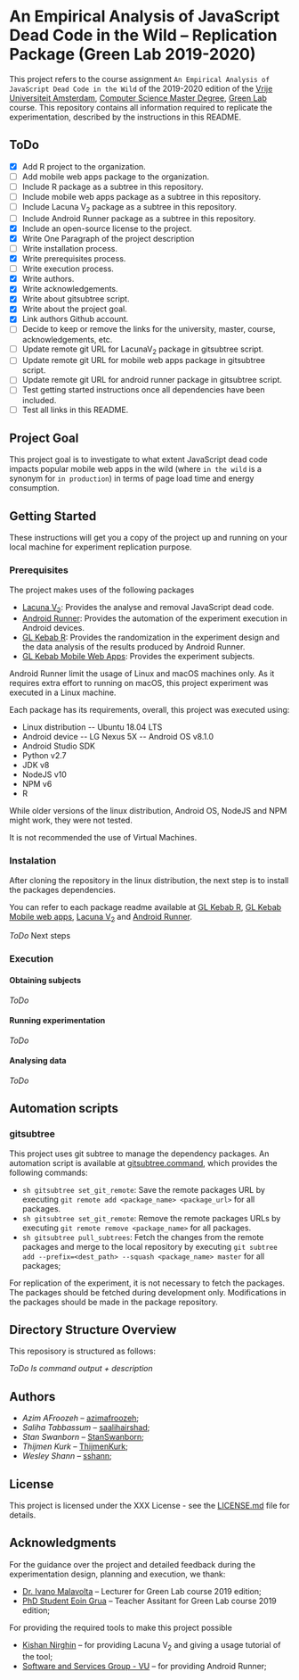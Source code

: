 # An Empirical Analysis of JavaScript Dead Code in the Wild &ndash; Replication Package (Green Lab 2019-2020)

This project refers to the course assignment ``An Empirical Analysis of JavaScript Dead Code in the Wild`` of the 2019-2020 edition of the [Vrije Universiteit Amsterdam](https://www.vu.nl/en), [Computer Science Master Degree](https://masters.vu.nl/en/programmes/computer-science-uva/index.aspx), [Green Lab](https://studiegids.vu.nl/en/Master/2018-2019/computer-science/X_418158) course. This repository contains all information required to replicate the experimentation, described by the instructions in this README. 

## ToDo

- [x] Add R project to the organization.
- [ ] Add mobile web apps package to the organization.
- [ ] Include R package as a subtree in this repository.
- [ ] Include mobile web apps package as a subtree in this repository. 
- [ ] Include Lacuna V<sub>2</sub> package as a subtree in this repository. 
- [ ] Include Android Runner package as a subtree in this repository. 
- [x] Include an open-source license to the project.
- [x] Write One Paragraph of the project description
- [ ] Write installation process.
- [x] Write prerequisites process.
- [ ] Write execution process.
- [x] Write authors.
- [x] Write acknowledgements.
- [x] Write about gitsubtree script.
- [x] Write about the project goal.
- [x] Link authors Github account.
- [ ] Decide to keep or remove the links for the university, master, course, acknowledgements, etc.
- [ ] Update remote git URL for LacunaV<sub>2</sub> package in gitsubtree script.
- [ ] Update remote git URL for mobile web apps package in gitsubtree script.
- [ ] Update remote git URL for android runner package in gitsubtree script.
- [ ] Test getting started instructions once all dependencies have been included.
- [ ] Test all links in this README.

## Project Goal

This project goal is to investigate to what extent JavaScript dead code impacts popular mobile web apps in the wild (where `in the wild` is a synonym for `in production`) in terms of page load time and energy consumption.

## Getting Started

These instructions will get you a copy of the project up and running on your local machine for experiment replication purpose.

### Prerequisites

The project makes uses of the following packages 

- [Lacuna V<sub>2</sub>](https://github.com/Kishanjay/LacunaV2): Provides the analyse and removal JavaScript dead code.
- [Android Runner](https://github.com/sshann/android-runner): Provides the automation of the experiment execution in Android devices.
- [GL Kebab R](https://github.com/GreeLab-Kebab/gl-kebab-r): Provides the randomization in the experiment design and the data analysis of the results produced by Android Runner. 
- [GL Kebab Mobile Web Apps](/#): Provides the experiment subjects.

Android Runner limit the usage of Linux and macOS machines only. As it requires extra effort to running on macOS, this project experiment was executed in a Linux machine.

Each package has its requirements, overall, this project was executed using:

- Linux distribution -- Ubuntu 18.04 LTS
- Android device -- LG Nexus 5X -- Android OS v8.1.0
- Android Studio SDK
- Python v2.7
- JDK v8
- NodeJS v10
- NPM v6
- R 

While older versions of the linux distribution, Android OS, NodeJS and NPM might work, they were not tested.

It is not recommended the use of Virtual Machines.

### Instalation

After cloning the repository in the linux distribution, the next step is to install the packages dependencies.

You can refer to each package readme available at [GL Kebab R](packages/gl-kebab-r), [GL Kebab Mobile web apps](packages/gl-kebab-mobile-web-apps), [Lacuna V<sub>2</sub>](packages/lacuna-v2) and [Android Runner](packages/android-runner).

*ToDo* Next steps

### Execution

#### Obtaining subjects

*ToDo*

#### Running experimentation

*ToDo*

#### Analysing data

*ToDo*

## Automation scripts

### gitsubtree

This project uses git subtree to manage the dependency packages. An automation script is available at [gitsubtree.command](gitsubtree.command), which provides the following commands:

- `sh gitsubtree set_git_remote`: Save the remote packages URL by executing `git remote add <package_name> <package_url>` for all packages.
- `sh gitsubtree set_git_remote`: Remove the remote packages URLs by executing `git remote remove <package_name>` for all packages.
- `sh gitsubtree pull_subtrees`: Fetch the changes from the remote packages and merge to the local repository by executing `git subtree add --prefix=<dest_path> --squash <package_name> master` for all packages;

For replication of the experiment, it is not necessary to fetch the packages. The packages should be fetched during development only. Modifications in the packages should be made in the package repository. 

## Directory Structure Overview

This reposisory is structured as follows:

*ToDo ls command output + description*

## Authors 

- *Azim AFroozeh* &ndash; [azimafroozeh](https://github.com/azimafroozeh);
- *Saliha Tabbassum* &ndash; [saalihairshad](https://github.com/saalihairshad); 
- *Stan Swanborn* &ndash; [StanSwanborn](https://github.com/StanSwanborn);
- *Thijmen Kurk* &ndash; [ThijmenKurk](https://github.com/ThijmenKurk);
- *Wesley Shann* &ndash; [sshann](https://github.com/sshann);

## License

This project is licensed under the XXX License - see the [LICENSE.md](LICENSE.md) file for details.

## Acknowledgments

For the guidance over the project and detailed feedback during the experimentation design, planning and execution, we thank:

- [Dr. Ivano Malavolta](https://research.vu.nl/en/persons/ivano-malavolta) &ndash; Lecturer for Green Lab course 2019 edition; 
- [PhD Student Eoin Grua](https://research.vu.nl/en/persons/eoin-grua) &ndash; Teacher Assitant for Green Lab course 2019 edition;

For providing the required tools to make this project possible
- [Kishan Nirghin](https://www.linkedin.com/in/kishan-nirghin-83b272149/) &ndash; for providing Lacuna V<sub>2</sub> and giving a usage tutorial of the tool;
- [Software and Services Group - VU](http://s2group.cs.vu.nl/) &ndash; for providing Android Runner;

